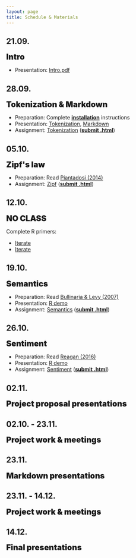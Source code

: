 ```yaml
---
layout: page
title: Schedule & Materials
---
```


<style>
e {
  font-size: 1.5em;
  font-weight: 900;
}

</style>

## 21.09.

<e>Intro</e>

- Presentation: <a href="https://dwulff.github.io/NLP_2021Autumn/assets/key/Intro.pdf">Intro.pdf</a>

## 28.09.

<e>Tokenization & Markdown</e>

- Preparation: Complete <a href="installation"><b>installation</b></a> instructions
- Presentation: <a href="https://dwulff.github.io/NLP_2021Autumn/assets/sessions/Tokenization/Tokenization_intro.html">Tokenization</a>, <a href="https://dwulff.github.io/NLP_2021Autumn/assets/sessions/Tokenization/Markdown.html">Markdown</a>
- Assignment: <a href="https://dwulff.github.io/NLP_2021Autumn/assets/sessions/Tokenization/Tokenization.html">Tokenization</a> (<a href="mailto:nlp2020autumn@gmail.com?subject=Tokenization%20assignment" class="button"><b>submit .html</b></a>)

## 05.10.

<e>Zipf's law</e>

- Preparation: Read <a href="https://dwulff.github.io/NLP_2021Autumn/assets/pdf/Piantadosi2014.pdf">Piantadosi (2014)</a>
- Assignment: <a href="https://dwulff.github.io/NLP_2021Autumn/assets/sessions/Zipf/Zipf.html">Zipf</a> (<a href="mailto:nlp2020autumn@gmail.com?subject=Zipf%20assignment" class="button"><b>submit .html</b></a>)

## 12.10.

<e>NO CLASS</e>

Complete R primers:
- <a href="https://rstudio.cloud/learn/primers/5">Iterate</a>
- <a href="https://rstudio.cloud/learn/primers/6">Iterate</a>

## 19.10.

<e>Semantics</e>

- Preparation: Read <a href="https://dwulff.github.io/NLP_2021Autumn/assets/pdf/Bullinaria&Levy2007.pdf">Bullinaria & Levy (2007)</a>
- Presentation: <a href="https://dwulff.github.io/NLP_2021Autumn/assets/sessions/Semantics/R_demo.R">R demo</a>
- Assignment: <a href="https://dwulff.github.io/NLP_2021Autumn/assets/sessions/Semantics/Semantics.html">Semantics</a> (<a href="mailto:nlp2020autumn@gmail.com?subject=Semantics%20assignment" class="button"><b>submit .html</b></a>)

## 26.10.

<e>Sentiment</e>

- Preparation: Read <a href="https://dwulff.github.io/NLP_2021Autumn/assets/pdf/Reagan2016.pdf">Reagan (2016)</a>
- Presentation: <a href="https://dwulff.github.io/NLP_2021Autumn/assets/sessions/Sentiment/R_demo.R">R demo</a>
- Assignment: <a href="https://dwulff.github.io/NLP_2021Autumn/assets/sessions/Sentiment/Sentiment.html">Sentiment</a> (<a href="mailto:nlp2020autumn@gmail.com?subject=Sentiment%20assignment" class="button"><b>submit .html</b></a>)

## 02.11.

<e>Project proposal presentations</e>

## 02.10. - 23.11.

<e>Project work & meetings</e>

## 23.11.

<e>Markdown presentations</e>

## 23.11. - 14.12.

<e>Project work & meetings</e>

## 14.12.

<e>Final presentations</e>
